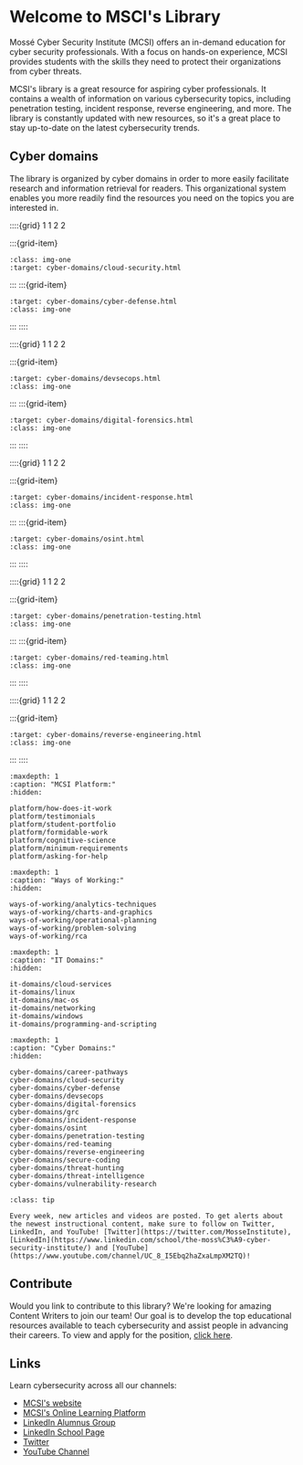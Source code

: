 # Welcome to MSCI's Library

Mossé Cyber Security Institute (MCSI) offers an in-demand education for cyber security professionals. With a focus on hands-on experience, MCSI provides students with the skills they need to protect their organizations from cyber threats.

MCSI's library is a great resource for aspiring cyber professionals. It contains a wealth of information on various cybersecurity topics, including penetration testing, incident response, reverse engineering, and more. The library is constantly updated with new resources, so it's a great place to stay up-to-date on the latest cybersecurity trends. 

## Cyber domains 

The library is organized by cyber domains in order to more easily facilitate research and information retrieval for readers. This organizational system enables you more readily find the resources you need on the topics you are interested in. 


::::{grid} 1 1 2 2


:::{grid-item}
```{image} images/open-graphs/cloud-security.png
:class: img-one
:target: cyber-domains/cloud-security.html
```
:::
:::{grid-item}
```{image} images/open-graphs/cyber-defense.png
:target: cyber-domains/cyber-defense.html
:class: img-one
```
:::
::::

::::{grid} 1 1 2 2

:::{grid-item}
```{image} images/open-graphs/devsecops.png
:target: cyber-domains/devsecops.html
:class: img-one
```

:::
:::{grid-item}
```{image} images/open-graphs/digital-forensics.png
:target: cyber-domains/digital-forensics.html
:class: img-one
```
:::
::::

::::{grid} 1 1 2 2

:::{grid-item}
```{image} images/open-graphs/incident-response.png
:target: cyber-domains/incident-response.html
:class: img-one
```

:::
:::{grid-item}
```{image} images/open-graphs/osint.png
:target: cyber-domains/osint.html
:class: img-one
```
:::
::::



::::{grid} 1 1 2 2

:::{grid-item}
```{image} images/open-graphs/penetration-testing.png
:target: cyber-domains/penetration-testing.html
:class: img-one
```

:::
:::{grid-item}
```{image} images/open-graphs/red-teaming.png
:target: cyber-domains/red-teaming.html
:class: img-one
```
:::
::::


::::{grid} 1 1 2 2

:::{grid-item}
```{image} images/open-graphs/reverse-engineering.png
:target: cyber-domains/reverse-engineering.html
:class: img-one
```
:::
::::

```{toctree}
:maxdepth: 1
:caption: "MCSI Platform:"
:hidden:

platform/how-does-it-work
platform/testimonials
platform/student-portfolio
platform/formidable-work
platform/cognitive-science
platform/minimum-requirements
platform/asking-for-help
```

```{toctree}
:maxdepth: 1
:caption: "Ways of Working:"
:hidden:

ways-of-working/analytics-techniques
ways-of-working/charts-and-graphics
ways-of-working/operational-planning
ways-of-working/problem-solving
ways-of-working/rca
```

```{toctree}
:maxdepth: 1
:caption: "IT Domains:"
:hidden:

it-domains/cloud-services
it-domains/linux
it-domains/mac-os
it-domains/networking
it-domains/windows
it-domains/programming-and-scripting

```

```{toctree}
:maxdepth: 1
:caption: "Cyber Domains:"
:hidden:

cyber-domains/career-pathways
cyber-domains/cloud-security
cyber-domains/cyber-defense
cyber-domains/devsecops
cyber-domains/digital-forensics
cyber-domains/grc
cyber-domains/incident-response
cyber-domains/osint
cyber-domains/penetration-testing
cyber-domains/red-teaming
cyber-domains/reverse-engineering
cyber-domains/secure-coding
cyber-domains/threat-hunting
cyber-domains/threat-intelligence
cyber-domains/vulnerability-research
```

```{admonition} Keep up with MCSI's articles and videos!
:class: tip

Every week, new articles and videos are posted. To get alerts about the newest instructional content, make sure to follow on Twitter, LinkedIn, and YouTube! [Twitter](https://twitter.com/MosseInstitute), [LinkedIn](https://www.linkedin.com/school/the-moss%C3%A9-cyber-security-institute/) and [YouTube](https://www.youtube.com/channel/UC_8_I5Ebq2haZxaLmpXM2TQ)!
```

## Contribute

Would you link to contribute to this library? We're looking for amazing Content Writers to join our team! Our goal is to develop the top educational resources available to teach cybersecurity and assist people in advancing their careers. To view and apply for the position, [click here](https://www.mosse-security.com/jobs/cybersecurity-content-writer.html).

## Links

Learn cybersecurity across all our channels:

- [MCSI's website](https://www.mosse-institute.com/)
- [MCSI's Online Learning Platform](https://platform.mosse-institute.com/)
- [LinkedIn Alumnus Group](https://www.linkedin.com/groups/10485362/)
- [LinkedIn School Page](https://www.linkedin.com/school/the-moss%C3%A9-cyber-security-institute/)
- [Twitter](https://twitter.com/MosseInstitute)
- [YouTube Channel](https://www.youtube.com/channel/UC_8_I5Ebq2haZxaLmpXM2TQ)